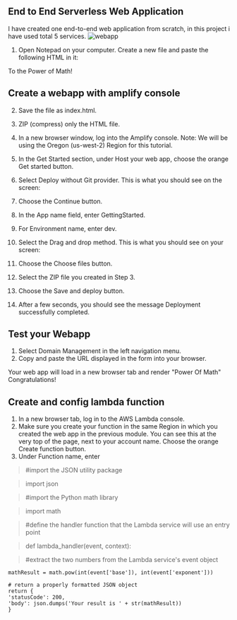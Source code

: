 ## End to End Serverless Web Application 
I have created one end-to-end web application from scratch, in this project i have used total 5 services.
![webapp](https://github.com/Soumodip40/End-to-end-AWS-Web-APP/assets/128739966/c71cefba-be5a-4fe5-afba-3e883c82328d)

1. Open Notepad on your computer. Create a new file and paste the following HTML in it:
<!DOCTYPE html>
<html>
<head>
    <meta charset="UTF-8">
    <title>To the Power of Math!</title>
</head>

<body>
    To the Power of Math!
</body>
</html>

## Create a webapp with amplify console

2. Save the file as index.html.

3. ZIP (compress) only the HTML file.

4. In a new browser window, log into the Amplify console. Note: We will be using the Oregon (us-west-2) Region for this tutorial.

5. In the Get Started section, under Host your web app, choose the orange Get started button.

6. Select Deploy without Git provider. This is what you should see on the screen:

7. Choose the Continue button.

8. In the App name field, enter GettingStarted.

9. For Environment name, enter dev.

10. Select the Drag and drop method. This is what you should see on your screen:

11. Choose the Choose files button.

12. Select the ZIP file you created in Step 3.

13. Choose the Save and deploy button.

14. After a few seconds, you should see the message Deployment successfully completed.
## Test your Webapp
1. Select Domain Management in the left navigation menu.
2. Copy and paste the URL displayed in the form into your browser.

Your web app will load in a new browser tab and render "Power Of Math" Congratulations!


## Create and config lambda function

1. In a new browser tab, log in to the AWS Lambda console.
2. Make sure you create your function in the same Region in which you created the web app in the previous module. You can see this at the very top of the page, next to your account name.
Choose the orange Create function button.
3. Under Function name, enter 

> #import the JSON utility package

> import json

> #import the Python math library

> import math

> #define the handler function that the Lambda service will use an entry point

> def lambda_handler(event, context):

> #extract the two numbers from the Lambda service's event object

    mathResult = math.pow(int(event['base']), int(event['exponent']))

    # return a properly formatted JSON object
    return {
    'statusCode': 200,
    'body': json.dumps('Your result is ' + str(mathResult))
    }

